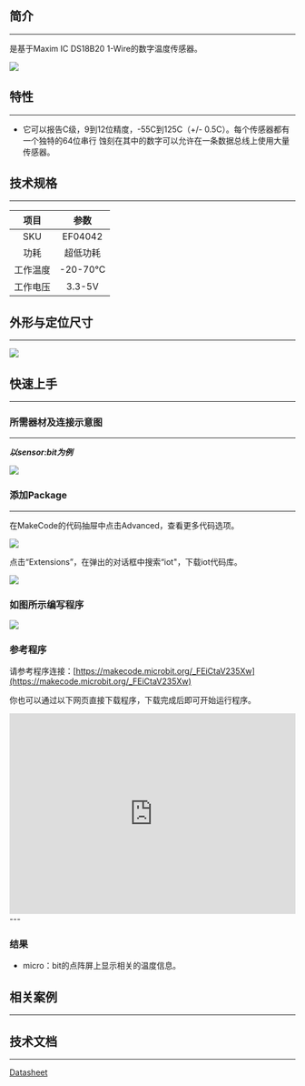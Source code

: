 ## 简介
---
是基于Maxim IC DS18B20 1-Wire的数字温度传感器。 

 ![](https://i.imgur.com/c8DrDnH.jpg)

## 特性
---
- 它可以报告C级，9到12位精度，-55C到125C（+/- 0.5C）。每个传感器都有一个独特的64位串行 蚀刻在其中的数字可以允许在一条数据总线上使用大量传感器。

## 技术规格
---
项目 | 参数 
:-: | :-: 
SKU|EF04042
功耗|超低功耗
工作温度|-20-70℃
工作电压|3.3-5V

## 外形与定位尺寸
---
 ![](https://i.imgur.com/Bc8O78l.jpg)

## 快速上手
---

### 所需器材及连接示意图
---
***以sensor:bit为例***

 ![](https://i.imgur.com/Sc5JwUT.png)

### 添加Package
---
在MakeCode的代码抽屉中点击Advanced，查看更多代码选项。

 ![](https://i.imgur.com/smtcNoB.png)

点击“Extensions”，在弹出的对话框中搜索“iot"，下载iot代码库。

 ![](https://i.imgur.com/qChMeYd.png)
 
### 如图所示编写程序

 ![](https://i.imgur.com/kO6z0oE.png)
 
### 参考程序

请参考程序连接：[https://makecode.microbit.org/_FEiCtaV235Xw](https://makecode.microbit.org/_FEiCtaV235Xw)

你也可以通过以下网页直接下载程序，下载完成后即可开始运行程序。

<div style="position:relative;height:0;padding-bottom:70%;overflow:hidden;"><iframe style="position:absolute;top:0;left:0;width:100%;height:100%;" src="https://makecode.microbit.org/#pub:_FEiCtaV235Xw" frameborder="0" sandbox="allow-popups allow-forms allow-scripts allow-same-origin"></iframe></div>  
---

### 结果
- micro：bit的点阵屏上显示相关的温度信息。

## 相关案例
---

## 技术文档
---
[Datasheet](https://elecfreaks.com/estore/download/EF03155-Datasheet)
